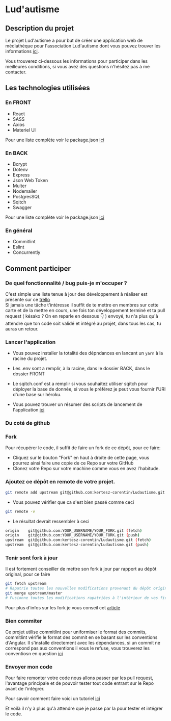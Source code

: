 # Lud'autisme

## Description du projet

Le projet Lud'autisme a pour but de créer une application web de médiathèque pour l'association Lud'autisme dont vous pouvez trouver les informations [ici](https://www.facebook.com/Ludautisme-344242315626617).

Vous trouverez ci-dessous les informations pour participer dans les meilleures conditions, si vous avez des questions n'hésitez pas à me contacter.

## Les technologies utilisées
### En FRONT
- React
- SASS
- Axios
- Materiel UI

Pour une liste complète voir le package.json [ici](./FRONT/package.json)

### En BACK
- Bcrypt
- Dotenv
- Express
- Json Web Token
- Multer
- Nodemailer
- PostgresSQL
- Sqitch
- Swagger

Pour une liste complète voir le package.json [ici](./BACK/package.json)

### En général
- Commitlint
- Eslint
- Concurrently

## Comment participer
### De quel fonctionnalité / bug puis-je m'occuper ?
C'est simple une liste tenue à jour des développement à réaliser est présente sur ce [trello](https://trello.com/b/2F8MFuGv/ludautisme)<br>
Si jamais une tâche t'intéresse il suffit de te mettre en membres sur cette carte et de la mettre en cours, une fois ton développement terminé et ta pull request ( késako ? On en reparle en dessous :point_down: ) envoyé, tu n'a plus qu'à attendre que ton code soit validé et intégré au projet, dans tous les cas, tu auras un retour. <br>

### Lancer l'application
- Vous pouvez installer la totalité des dépndances en lancant un  `yarn` à la racine du projet.

- Les .env sont a remplir, à la racine, dans le dossier BACK, dans le dossier FRONT

- Le sqitch.conf est a remplir si vous souhaitez utiliser sqitch pour déployer la base de donnée, si vous le préférez je peut vous fournir l'URI d'une base sur héroku.

- Vous pouvez trouver un résumer des scripts de lancement de l'application [ici](./Launch.md)

### Du coté de github
### Fork

Pour récupérer le code, il suffit de faire un fork de ce dépôt, pour ce faire:

- Cliquez sur le bouton "Fork" en haut à droite de cette page, vous pourrez ainsi faire une copie de ce Repo sur votre GitHub
- Clonez votre Repo sur votre machine comme vous en avez l'habitude.

### Ajoutez ce dépôt en remote de votre projet.

```` bash
git remote add upstream git@github.com:kertesz-corentin/Ludautisme.git
````
- Vous pouvez vérifier que ca s'est bien passé comme ceci
````bash
git remote -v
````
- Le résultat devrait ressembler à ceci
````bash
origin    git@github.com:YOUR_USERNAME/YOUR_FORK.git (fetch)
origin    git@github.com:YOUR_USERNAME/YOUR_FORK.git (push)
upstream  git@github.com:kertesz-corentin/Ludautisme.git (fetch)
upstream  git@github.com:kertesz-corentin/Ludautisme.git (push)
````
### Tenir sont fork à jour
Il est fortement conseiller de mettre son fork à jour par rapport au dépôt original, pour ce faire
````bash
git fetch upstream
# Rapatrie toutes les nouvelles modifications provenant du dépôt original
git merge upstream/master
# Fusionne toutes les modifications rapatriées à l'intérieur de vos fichiers de travail
````

Pour plus d'infos sur les fork je vous conseil cet [article](https://www.christopheducamp.com/2013/12/16/forker-un-repo-github/)

### Bien commiter
Ce projet utilise commitlint pour uniformiser le format des commits, commitlint vérifie le format des commit en se basant sur les conventions d'Angular.
Il s'installe directement avec les dépendances, si un commit ne correspond pas aux conventions il vous le refuse, vous trouverez les conventiosn en question [ici](./Commit.md)

### Envoyer mon code
Pour faire remonter votre code nous allons passer par les pull request, l'avantage principale et de pouvoir tester tout code entrant sur le Repo avant de l'intégrer.

Pour savoir comment faire voici un tutoriel [ici](https://yangsu.github.io/pull-request-tutorial/)

Et voilà il n'y à plus qu'à attendre que je passe par la pour tester et intégrer le code.


